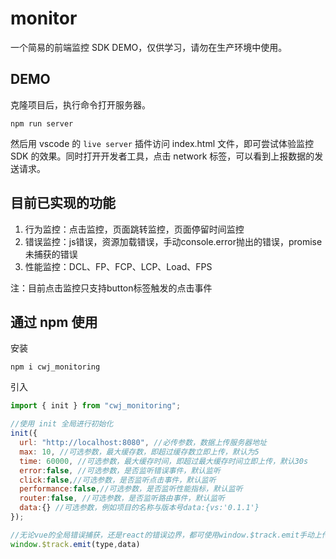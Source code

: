 # monitor

一个简易的前端监控 SDK DEMO，仅供学习，请勿在生产环境中使用。

## DEMO

克隆项目后，执行命令打开服务器。

```
npm run server
```

然后用 vscode 的 `live server` 插件访问 index.html 文件，即可尝试体验监控 SDK 的效果。同时打开开发者工具，点击 network 标签，可以看到上报数据的发送请求。

## 目前已实现的功能

1. 行为监控：点击监控，页面跳转监控，页面停留时间监控
2. 错误监控：js错误，资源加载错误，手动console.error抛出的错误，promise未捕获的错误
3. 性能监控：DCL、FP、FCP、LCP、Load、FPS

注：目前点击监控只支持button标签触发的点击事件

## 通过 npm 使用

安装

```
npm i cwj_monitoring
```

引入

```js
import { init } from "cwj_monitoring";

//使用 init 全局进行初始化
init({ 
  url: "http://localhost:8080", //必传参数，数据上传服务器地址
  max: 10, //可选参数，最大缓存数，即超过缓存数立即上传，默认为5
  time: 60000, //可选参数，最大缓存时间，即超过最大缓存时间立即上传，默认30s
  error:false, //可选参数，是否监听错误事件，默认监听
  click:false,//可选参数，是否监听点击事件，默认监听
  performance:false,//可选参数，是否监听性能指标，默认监听
  router:false, //可选参数，是否监听路由事件，默认监听
  data:{} //可选参数，例如项目的名称与版本号data:{vs:'0.1.1'}
});

//无论vue的全局错误捕获，还是react的错误边界，都可使用window.$track.emit手动上传错误
window.$track.emit(type,data)
```
